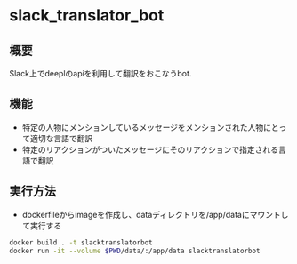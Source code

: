 # slack_translator_bot

## 概要

Slack上でdeeplのapiを利用して翻訳をおこなうbot.

## 機能

* 特定の人物にメンションしているメッセージをメンションされた人物にとって適切な言語で翻訳
* 特定のリアクションがついたメッセージにそのリアクションで指定される言語で翻訳

## 実行方法

* dockerfileからimageを作成し、dataディレクトリを/app/dataにマウントして実行する

```sh
docker build . -t slacktranslatorbot
docker run -it --volume $PWD/data/:/app/data slacktranslatorbot
```
